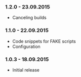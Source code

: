 ### 1.2.0 - 23.09.2015
* Canceling builds

### 1.1.0 - 22.09.2015
* Code snippets for FAKE scripts
* Configuration

### 1.0.3 - 18.09.2015
* Initial release
